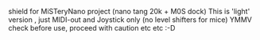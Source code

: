 shield for MiSTeryNano project (nano tang 20k + M0S dock)
This is 'light' version , just MIDI-out and Joystick only (no level shifters for mice)
YMMV check before use, proceed with caution etc etc :-D
